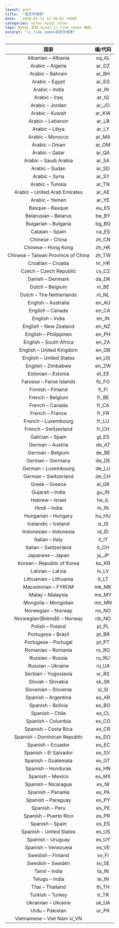 ```yaml
---
layout: post
title:  "语言环境表"
date:   2020-03-13 23:38:02 +0800
categories: notes mysql other
tags: MySQL 其他 mysql lc_time_names 编码
excerpt: "lc_time_names语言环境表"
---
```


国家|编/代码
:--:|:----:
Albanian – Albania|sq_AL
Arabic – Algeria|ar_DZ
Arabic – Bahrain|ar_BH
Arabic – Egypt|ar_EG
Arabic – India|ar_IN
Arabic – Iraq|ar_IQ
Arabic – Jordan|ar_JO
Arabic – Kuwait|ar_KW
Arabic – Lebanon|ar_LB
Arabic – Libya|ar_LY
Arabic – Morocco|ar_MA
Arabic – Oman|ar_OM
Arabic – Qatar|ar_QA
Arabic – Saudi Arabia|ar_SA
Arabic – Sudan|ar_SD
Arabic – Syria|ar_SY
Arabic – Tunisia|ar_TN
Arabic – United Arab Emirates|ar_AE
Arabic – Yemen|ar_YE
Basque – Basque|eu_ES
Belarusian – Belarus|be_BY
Bulgarian – Bulgaria|bg_BG
Catalan – Spain|ca_ES
Chinese – China|zh_CN
Chinese – Hong Kong|zh_HK
Chinese – Taiwan Province of China|zh_TW
Croatian – Croatia|hr_HR
Czech – Czech Republic|cs_CZ
Danish – Denmark|da_DK
Dutch – Belgium|nl_BE
Dutch – The Netherlands|nl_NL
English – Australia|en_AU
English – Canada|en_CA
English – India|en_IN
English – New Zealand|en_NZ
English – Philippines|en_PH
English – South Africa|en_ZA
English – United Kingdom|en_GB
English – United States|en_US
English – Zimbabwe|en_ZW
Estonian – Estonia|et_EE
Faroese – Faroe Islands|fo_FO
Finnish – Finland|fi_FI
French – Belgium|fr_BE
French – Canada|fr_CA
French – France|fr_FR
French – Luxembourg|fr_LU
French – Switzerland|fr_CH
Galician – Spain|gl_ES
German – Austria|de_AT
German – Belgium|de_BE
German – Germany|de_DE
German – Luxembourg|de_LU
German – Switzerland|de_CH
Greek – Greece|el_GR
Gujarati – India|gu_IN
Hebrew – Israel|he_IL
Hindi – India|hi_IN
Hungarian – Hungary|hu_HU
Icelandic – Iceland|is_IS
Indonesian – Indonesia|id_ID
Italian – Italy|it_IT
Italian – Switzerland|it_CH
Japanese – Japan|ja_JP
Korean – Republic of Korea|ko_KR
Latvian – Latvia|lv_LV
Lithuanian – Lithuania|lt_LT
Macedonian – FYROM|mk_MK
Malay – Malaysia|ms_MY
Mongolia – Mongolian|mn_MN
Norwegian – Norway|no_NO
Norwegian(Bokmål) – Norway|nb_NO
Polish – Poland|pl_PL
Portugese – Brazil|pt_BR
Portugese – Portugal|pt_PT
Romanian – Romania|ro_RO
Russian – Russia|ru_RU
Russian – Ukraine|ru_UA
Serbian – Yugoslavia|sr_RS
Slovak – Slovakia|sk_SK
Slovenian – Slovenia|sl_SI
Spanish – Argentina|es_AR
Spanish – Bolivia|es_BO
Spanish – Chile|es_CL
Spanish – Columbia|es_CO
Spanish – Costa Rica|es_CR
Spanish – Dominican Republic|es_DO
Spanish – Ecuador|es_EC
Spanish – El Salvador|es_SV
Spanish – Guatemala|es_GT
Spanish – Honduras|es_HN
Spanish – Mexico|es_MX
Spanish – Nicaragua|es_NI
Spanish – Panama|es_PA
Spanish – Paraguay|es_PY
Spanish – Peru|es_PE
Spanish – Puerto Rico|es_PR
Spanish – Spain|es_ES
Spanish – United States|es_US
Spanish – Uruguay|es_UY
Spanish – Venezuela|es_VE
Swedish – Finland|sv_FI
Swedish – Sweden|sv_SE
Tamil – India|ta_IN
Telugu – India|te_IN
Thai – Thailand|th_TH
Turkish – Turkey|tr_TR
Ukrainian – Ukraine|uk_UA
Urdu – Pakistan|ur_PK
Vietnamese – Viet Nam vi_VN|
